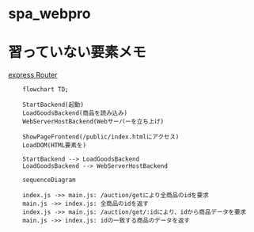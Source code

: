# spa_webpro


# 習っていない要素メモ


[express Router](https://expressjs.com/ja/guide/routing.html)

```mermaid
    flowchart TD;

    StartBackend(起動)
    LoadGoodsBackend(商品を読み込み)
    WebServerHostBackend(Webサーバーを立ち上げ)

    ShowPageFrontend(/public/index.htmlにアクセス)
    LoadDOM(HTML要素を)

    StartBackend --> LoadGoodsBackend
    LoadGoodsBackend --> WebServerHostBackend

```

```mermaid
    sequenceDiagram
    
    index.js ->> main.js: /auction/getにより全商品のidを要求
    main.js ->> index.js: 全商品のidを返す
    index.js ->> main.js: /auction/get/:idにより、idから商品データを要求
    main.js ->> index.js: idの一致する商品のデータを返す
```